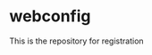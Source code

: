 # webconfig
This is the repository for registration
<?xml version="1.0"?>
<!--
  For more information on how to configure your ASP.NET application, please visit
  http://go.microsoft.com/fwlink/?LinkId=169433
  -->
<configuration>
  <connectionStrings>
    <add name="CollegeConnectionString" connectionString="Data Source=.;Initial Catalog=College;Integrated Security=True"
      providerName="System.Data.SqlClient" />
  </connectionStrings>
  <system.web>
    <compilation debug="true" targetFramework="4.5"/>
    <httpRuntime targetFramework="4.5"/>
  </system.web>
</configuration>
